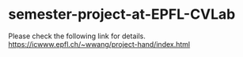 # semester-project-at-EPFL-CVLab

Please check the following link for details.
https://icwww.epfl.ch/~wwang/project-hand/index.html
